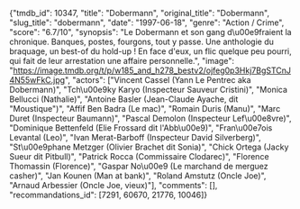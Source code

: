{"tmdb_id": 10347, "title": "Dobermann", "original_title": "Dobermann", "slug_title": "dobermann", "date": "1997-06-18", "genre": "Action / Crime", "score": "6.7/10", "synopsis": "Le Dobermann et son gang d\u00e9fraient la chronique. Banques, postes, fourgons, tout y passe. Une anthologie du braquage, un best-of du hold-up ! En face d'eux, un flic quelque peu pourri, qui fait de leur arrestation une affaire personnelle.", "image": "https://image.tmdb.org/t/p/w185_and_h278_bestv2/ojfeg0p3Hkj7BgSTCnJ4N55wFkC.jpg", "actors": ["Vincent Cassel (Yann Le Pentrec aka Dobermann)", "Tch\u00e9ky Karyo (Inspecteur Sauveur Cristini)", "Monica Bellucci (Nathalie)", "Antoine Basler (Jean-Claude Ayache, dit \"Moustique\")", "Affif Ben Badra (Le mac)", "Romain Duris (Manu)", "Marc Duret (Inspecteur Baumann)", "Pascal Demolon (Inspecteur Lef\u00e8vre)", "Dominique Bettenfeld (Elie Frossard dit l'Abb\u00e9)", "Fran\u00e7ois Levantal (Leo)", "Ivan Merat-Barboff (Inspecteur David Silverberg)", "St\u00e9phane Metzger (Olivier Brachet dit Sonia)", "Chick Ortega (Jacky Sueur dit Pitbull)", "Patrick Rocca (Commissaire Clodarec)", "Florence Thomassin (Florence)", "Gaspar No\u00e9 (Le marchand de merguez casher)", "Jan Kounen (Man at bank)", "Roland Amstutz (Oncle Joe)", "Arnaud Arbessier (Oncle Joe, vieux)"], "comments": [], "recommandations_id": [7291, 60670, 21776, 10046]}